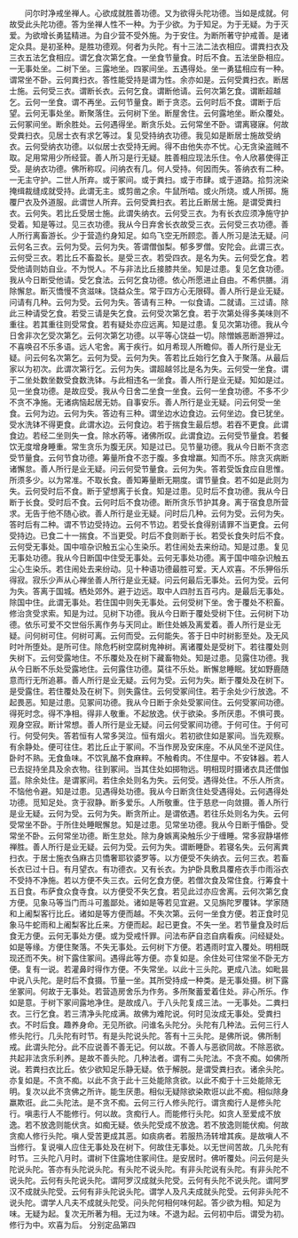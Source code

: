<!-- { "loadSidebar": true } -->
　　问尔时净戒坐禅人。心欲成就胜善功德。又为欲得头陀功德。当如是成就。何故受此头陀功德。答为坐禅人性不一种。为于少欲。为于知足。为于无疑。为于灭爱。为欲增长勇猛精进。为自少营不受外施。为于安住。为断所著守护戒善。是诸定众具。是初圣种。是胜功德观。何者为头陀。有十三法二法衣相应。谓粪扫衣及三衣五法乞食相应。谓乞食次第乞食。一坐食节量食。时后不食。五法坐卧相应。一无事处坐。二树下坐。三露地坐。四冢间坐。五遇得处。坐一勇猛相应有一种。谓常坐不卧。云何粪扫衣。答性能受持是谓为性。余亦如是。云何受粪扫衣。断居士施。云何受三衣。谓断长衣。云何乞食。谓断他请。云何次第乞食。谓断超越乞。云何一坐食。谓不再坐。云何节量食。断于贪恣。云何时后不食。谓断于后望。云何无事处坐。断聚落住。云何树下坐。断屋舍住。云何露地坐。断众覆处。云何冢间坐。断余胜处。云何遇得坐。断贪乐处。云何常坐不卧。谓离寝寐。何故受粪扫衣。见居士衣有求乞等过。复见受持纳衣功德。我见如是断居士施故受纳衣。云何受纳衣功德。以似居士衣受持无阙。得不由他失亦不忧。心无贪染盗贼不取。足用常用少所经营。善人所习是行无疑。胜善相应现法乐住。令人欣慕使得正受。是纳衣功德。佛所称叹。问纳衣有几。何人受持。何因而失。答纳衣有二种。一无主守护。二世人所弃。或于冢间。或于粪扫。或于市肆。或于道路。拾剪浣染掩缉裁缝成就受持。此谓无主。或剪凿之余。牛鼠所啮。或火所烧。或人所掷。施覆尸衣及外道服。此谓世人所弃。云何受粪扫衣。若比丘断居士施。是谓受粪扫衣。云何失。若比丘受居士施。此谓失纳衣。云何受三衣。为有长衣应须净施守护受着。知是等过。见三衣功德。我从今日弃舍长衣故受三衣。云何受三衣功德。善人所行离畜游长。少于营造约身知足。如鸟飞空无所顾恋。善人所习是法无疑。问云何名三衣。云何为受。云何为失。答谓僧伽梨。郁多罗僧。安陀会。此谓三衣。云何受三衣。若比丘不畜盈长。是受三衣。若受四衣。是名为失。云何受乞食。若受他请则妨自业。不为悦人。不与非法比丘接膝共坐。知是过患。复见乞食功德。我从今日断受他请。受乞食法。云何乞食功德。依心所愿进止自由。不希供膳。消除懈怠。断灭憍慢不贪滋味。饶益众生。常于四方心无限碍。善人所行是业无疑。问请有几种。云何为受。云何为失。答请有三种。一似食请。二就请。三过请。除此三种请受乞食。若受三请是失乞食。云何受次第乞食。若于次第处得多美味则不重往。若其重往则受常食。若有疑处亦应远离。知是过患。复见次第功德。我从今日舍非次乞受次第乞。云何次第乞功德。以平等心饶益一切。除憎嫉恶断游狎过。不喜唤召不乐多语。远人宅舍。离于疾行。如月希现人所瞻仰。善人所行是业无疑。问云何名次第乞。云何为受。云何为失。答若比丘始行乞食入于聚落。从最后家以为初次。此谓次第行乞。云何为失。谓超越邻比是名为失。云何受一坐食。谓于二坐处数坐数受食数洗钵。与此相违名一坐食。善人所行是业无疑。知如是过。见一坐食功德。是故应受。我从今日舍二坐食一坐食。云何一坐食功德。不多不少不贪不净施。无诸病恼起居无妨。自事安乐。善人所行是业无疑。问云何受一坐食。云何为边。云何为失。答边有三种。谓坐边水边食边。云何坐边。食已犹坐。受水洗钵不得更食。此谓水边。云何食边。若于揣食生最后想。若吞不更食。此谓食边。若经二坐则失一食。除水药等。诸佛所叹。此谓食边。云何受节量食。若餐饮无度增身睡重。常生贪乐为腹无厌。知是过已。见节量功德。我从今日断不贪恣受节量食。云何节食功德。筹量所食不恣于腹。多食增羸。知而不乐。除贪灭病断诸懈怠。善人所行是业无疑。问云何受节量食。云何为失。答若受饭食应自思惟。所须多少。以为常准。不取长食。善知筹量断无期度。谓节量食。若不如是此则为失。云何受时后不食。断于望想离于长食。知是过患。见时后不食功德。我从今日断于长食。受时后不食。云何时后不食功德。断所贪乐节护其身。离于宿食息所营求。无告于他不随心欲。善人所行是业无疑。问时后几种。云何为受。云何为失。答时后有二种。谓不节边受持边。云何不节边。若受长食得别请罪不当更食。云何受持边。已食二十一揣食。不当更受。时后不食则断于长。若受长食失时后不食。云何受无事处。国中喧杂识触五尘心生染乐。若住闹处去来纷动。知是过患。复见无事处功德。我从今日断国中住受无事处。云何无事处功德。离于国中喧杂识触五尘心生染乐。若住闹处去来纷动。见十种语功德最胜可爱。天人欢喜。不乐狎俗乐得寂。寂乐少声从心禅坐善人所行是业无疑。问云何最后无事处。云何为受。云何为失。答离于国城。栖处郊外。避于边远。取中人四肘五百弓内。是最后无事处。除国中住。此谓无事处。若住国中则失无事处。云何受树下坐。舍于覆处不积畜。修治贪受求索。知是为过。见树下功德。我从今日断于覆处受树下住。云何树下功德。依乐可爱不交世俗乐离作务与天同止。断住处嫉及离爱着。善人所行是业无疑。问何树可住。何树可离。云何而受。云何能失。答于日中时树影至处。及无风时叶所堕处。是所可住。除危朽树空腐树鬼神树。离诸覆处是受树下。若往覆处则失树下。云何受露地住。不乐覆处及在树下藏畜物处。知是过患。见露住功德。我从今日断不乐处受露地住。云何露住功德。莫往不乐处。断懈怠睡眠。犹如野鹿随意而行无所追慕。善人所行是业无疑。云何为受。云何为失。断于覆处及在树下。是受露住。若住覆处及在树下。则失露住。云何受冢间住。若于余处少行放逸。不起畏恶。知是过患。见冢间功德。我从今日断于余处受冢间住。云何受冢间功德。得死时念。得不净相。得非人敬重。不起放逸。伏于欲染。多所厌患。不惧可畏。观身空寂。断计常想。善人所行是业无疑。问云何受冢间功德。于何可住。于何可行。何受何失。答若恒有人常多哭泣。恒有烟火。若初欲住如是冢间。当先观察。有余静处。便可往住。若比丘止于冢间。不当作房及安床座。不从风坐不逆风住。卧时不熟。无食鱼味。不饮乳酪不食麻粹。不触肴肉。不住屋中。不安钵器。若人已去捉持坐具及余衣物。往到冢间。当其住处如掷物远。明相现时摄诸衣具还僧伽蓝。除余处住。是谓冢间。若住余处则名为失。云何受。遇得处住。不乐人所贪。不恼他令避。知是过患。见遇得处功德。我从今日断贪住处受遇得处。云何遇得处功德。觅知足处。贪于寂静。断多爱乐。人所敬重。住于慈悲一向敛摄。善人所行是业无疑。云何为受。云何为失。断贪所止。是谓依遇。若往乐处则名为失。云何受常坐不卧。于所住处睡眠懈怠。知是过患。见常坐功德。我从今日断于惛卧。受常坐不卧。云何常坐功德。断生怠处。除为身嫉离染触乐少于缠睡。常多寂静堪修禅胜。善人所行是业无疑。云何为受。云何为失。谓断睡卧。若寝名失。云何离粪扫衣。于居士施衣刍麻古贝憍奢耶钦婆罗等。以方便受不失纳衣。云何三衣。若畜长衣已过十日。有月望衣。有功德衣。又有长衣。为护卧具敷具覆疮衣手巾雨浴衣不受持不净施。若以方便不失三衣。云何乞食方便。若僧次食及常住食。行筹食十五日食。布萨食众食寺食。以方便受不失乞食。若见此过亦应舍离。云何次第乞食方便。见象马等当门而斗可羞鄙处。诸如是等若见宜避。又见旃陀罗覆钵。学家随和上阇梨客行比丘。诸如是等方便而越。不失次第。云何一坐食方便。若正食时见象马牛蛇雨和上阇梨客比丘来。方便而起。起已更食。不失一坐。若节量食及时后食无方便。云何无事处方便。或为受戒忏罪。问法布萨自恣自病看疾。问经疑处。如是等缘。方便住聚落。不失无事处。云何树下方便。若遇雨时宜入覆处。明相既现还而不失。树下露住冢间。遇得此等方便。亦复如是。余住处可住常坐不卧无方便。复有一说。若灌鼻时得作方便。不失常坐。以此十三头陀。更成八法。如毗昙中说八头陀。是时后不食摄。节量一坐。其所受持成一种类。是无事处摄。树下露坐冢间。何故于无事处。若营造房舍乐为作务。多所聚蓄爱着住处。非心所乐。作如是意。于树下冢间露地净住。是故成八。于八头陀复成三法。一无事处。二粪扫衣。三行乞食。若三清净头陀成满。故佛为难陀说。何时见汝成无事处。受粪扫衣。不时后食。趣养身命。无见所欲。问谁名头陀分。头陀有几种法。云何三行人修头陀行。几头陀有时节。有是头陀说头陀。答有十三头陀。是佛所说。佛所制戒。此谓头陀分。此不应说善不善无记。何以故。不善人与恶欲同故。不除恶欲。共起非法贪乐利养。是故不善头陀。几种法者。谓有二头陀法。不贪不痴。如佛所说。若粪扫衣比丘。依少欲知足乐静无疑。依于解脱。是谓受粪扫衣。诸余头陀。亦复如是。不贪不痴。以此不贪于此十三处能除贪欲。以此不痴于十三处能除无明。复次以此不贪佛之所许。能生厌患。相似无疑除欲染欺诳以此不痴。相似除身羸欺诳。此二头陀法。是不贪不痴。云何三行人修头陀行。谓贪痴行人是修头陀行。嗔恚行人不能修行。何以故。贪痴行人。而能修行头陀。如贪人至爱成不放逸。若不放逸则能伏贪。如痴无疑。依头陀受成不放逸。若不放逸则能伏痴。何故贪痴人修行头陀。嗔人受苦更成其恶。如痰病者。若服热汤转增其疾。是故嗔人不当修行。复说嗔人应住无事处及在树下。何故住无事处。以无世间苦故。几头陀有时节。三头陀八月时。谓树下住露地住冢间住。是安居时。佛听覆处。问云何是头陀说头陀。答亦有头陀说头陀。有头陀不说头陀。有非头陀说有头陀。有非头陀不说头陀。云何有头陀说头陀。谓阿罗汉成就头陀受。云何有头陀不说头陀。谓阿罗汉不成就头陀受。云何有非头陀说头陀。谓学人及凡夫成就头陀受。云何非头陀不说头陀。谓学人凡夫不成就头陀受。问头陀何相何味何起。答少欲为相。知足为味。无疑为起。复次无所著为相。无过为味。不退为起。云何初中后。谓受为初。修行为中。欢喜为后。
分别定品第四
